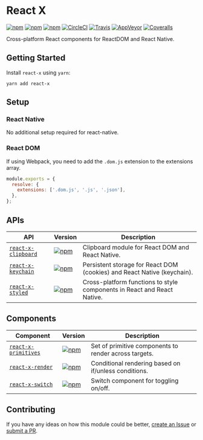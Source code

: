 # React X

[![npm](https://img.shields.io/npm/v/react-x.svg)](https://www.npmjs.com/package/react-x)
[![npm](https://img.shields.io/npm/dt/react-x.svg)](https://www.npmjs.com/package/react-x)
[![npm](https://img.shields.io/npm/l/react-x.svg)](https://github.com/negativetwelve/react-x/blob/master/LICENSE)
[![CircleCI](https://img.shields.io/circleci/project/github/negativetwelve/react-x.svg?label=circle)](https://circleci.com/gh/negativetwelve/react-x)
[![Travis](https://img.shields.io/travis/negativetwelve/react-x.svg?label=travis)](https://travis-ci.org/negativetwelve/react-x)
[![AppVeyor](https://img.shields.io/appveyor/ci/negativetwelve/react-x/master.svg?label=appveyor)](https://ci.appveyor.com/project/negativetwelve/react-x)
[![Coveralls](https://img.shields.io/coveralls/negativetwelve/react-x.svg)](https://coveralls.io/github/negativetwelve/react-x?branch=master)

Cross-platform React components for ReactDOM and React Native.

## Getting Started

Install `react-x` using `yarn`:

```shell
yarn add react-x
```

## Setup

### React Native

No additional setup required for react-native.

### React DOM

If using Webpack, you need to add the `.dom.js` extension to the extensions array.

```javascript
module.exports = {
  resolve: {
    extensions: ['.dom.js', '.js', '.json'],
  },
};
```

## APIs

API | Version | Description
----|---------|------------
[`react-x-clipboard`](/packages/react-x-clipboard) | [![npm](https://img.shields.io/npm/v/react-x-clipboard.svg)][npm-clipboard] | Clipboard module for React DOM and React Native.
[`react-x-keychain`](/packages/react-x-keychain) | [![npm](https://img.shields.io/npm/v/react-x-keychain.svg)][npm-keychain] | Persistent storage for React DOM (cookies) and React Native (keychain).
[`react-x-styled`](/packages/react-x-styled) | [![npm](https://img.shields.io/npm/v/react-x-styled.svg)][npm-styled] | Cross-platform functions to style components in React and React Native.

[npm-clipboard]: https://www.npmjs.com/package/react-x-clipboard
[npm-keychain]: https://www.npmjs.com/package/react-x-keychain
[npm-styled]: https://www.npmjs.com/package/react-x-styled

## Components

Component | Version | Description
----------|---------|------------
[`react-x-primitives`](/packages/react-x-primitives) | [![npm](https://img.shields.io/npm/v/react-x-primitives.svg)][npm-primitives] | Set of primitive components to render across targets.
[`react-x-render`](/packages/react-x-render) | [![npm](https://img.shields.io/npm/v/react-x-render.svg)][npm-render] | Conditional rendering based on if/unless conditions.
[`react-x-switch`](/packages/react-x-switch) | [![npm](https://img.shields.io/npm/v/react-x-switch.svg)][npm-switch] | Switch component for toggling on/off.

[npm-primitives]: https://www.npmjs.com/package/react-x-primitives
[npm-render]: https://www.npmjs.com/package/react-x-render
[npm-switch]: https://www.npmjs.com/package/react-x-switch

## Contributing

If you have any ideas on how this module could be better, [create an Issue](https://github.com/negativetwelve/react-x/issues) or [submit a PR](https://github.com/negativetwelve/react-x/pulls).
